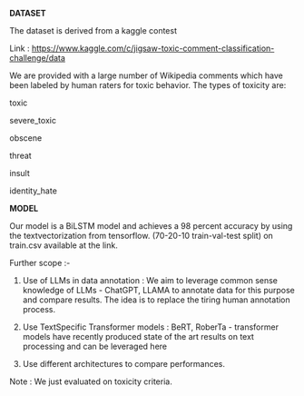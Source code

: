 **DATASET**

The dataset is derived from a kaggle contest 

Link : https://www.kaggle.com/c/jigsaw-toxic-comment-classification-challenge/data

We are provided with a large number of Wikipedia comments which have been labeled by human raters for toxic behavior. The types of toxicity are:

toxic

severe_toxic

obscene

threat

insult

identity_hate



**MODEL**

Our model is a BiLSTM model and achieves a 98 percent accuracy by using the textvectorization from tensorflow. (70-20-10 train-val-test split) on train.csv available at the link.

Further scope :-
1. Use of LLMs in data annotation : We aim to leverage common sense knowledge of LLMs - ChatGPT, LLAMA to annotate data for this purpose and compare results. The idea is to replace the tiring human annotation process.

2. Use TextSpecific Transformer models : BeRT, RoberTa - transformer models have recently produced state of the art results on text processing and can be leveraged here

3. Use different architectures to compare performances.


Note : We just evaluated on toxicity criteria.
